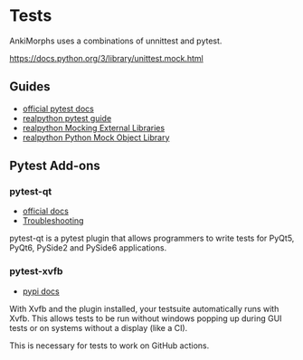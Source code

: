 # Tests

AnkiMorphs uses a combinations of unnittest and pytest.

https://docs.python.org/3/library/unittest.mock.html

## Guides

* [official pytest docs](https://docs.pytest.org/en/7.1.x/getting-started.html)
* [realpython pytest guide](https://realpython.com/pytest-python-testing/)
* [realpython Mocking External Libraries](https://realpython.com/testing-third-party-apis-with-mocks/)
* [realpython Python Mock Object Library](https://realpython.com/python-mock-library/)

## Pytest Add-ons

### pytest-qt

* [official docs](https://pytest-qt.readthedocs.io/en/latest/intro.html)
* [Troubleshooting](https://pytest-qt.readthedocs.io/en/latest/troubleshooting.html)

pytest-qt is a pytest plugin that allows programmers to write tests for PyQt5, PyQt6, PySide2 and PySide6 applications.

### pytest-xvfb

* [pypi docs](https://pypi.org/project/pytest-xvfb/)

With Xvfb and the plugin installed, your testsuite automatically runs with Xvfb. This allows tests to be run without
windows popping up during GUI tests or on systems without a display (like a CI).

This is necessary for tests to work on GitHub actions.


